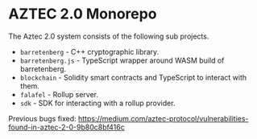 # AZTEC 2.0 Monorepo

The Aztec 2.0 system consists of the following sub projects.

- `barretenberg` - C++ cryptographic library.
- `barretenberg.js` - TypeScript wrapper around WASM build of barretenberg.
- `blockchain` - Solidity smart contracts and TypeScript to interact with them.
- `falafel` - Rollup server.
- `sdk` - SDK for interacting with a rollup provider.


Previous bugs fixed:
https://medium.com/aztec-protocol/vulnerabilities-found-in-aztec-2-0-9b80c8bf416c
